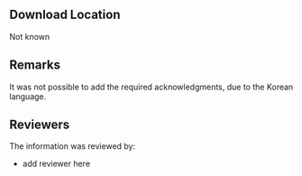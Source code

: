 ## Download Location

Not known

## Remarks

It was not possible to add the required acknowledgments, due to the Korean language.

## Reviewers

The information was reviewed by:

* add reviewer here
